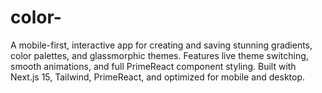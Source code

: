 # color-
A mobile-first, interactive app for creating and saving stunning gradients, color palettes, and glassmorphic themes. Features live theme switching, smooth animations, and full PrimeReact component styling. Built with Next.js 15, Tailwind, PrimeReact, and optimized for mobile and desktop.
